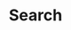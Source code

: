 ---
title: "Search" # in any language you want
layout: "search" # necessary for search
# url: "/archive"
# description: "Description for Search"
summary: "search"
placeholder: "whatever it is you're looking for..."
---